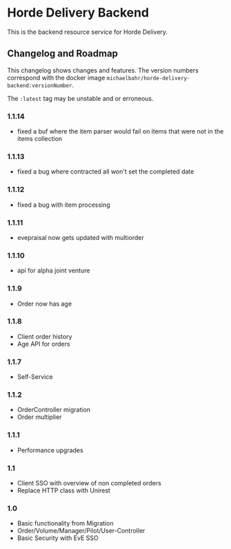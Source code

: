# Horde Delivery Backend

This is the backend resource service for Horde Delivery.

## Changelog and Roadmap

This changelog shows changes and features. The version numbers correspond with the docker image `michaelbahr/horde-delivery-backend:versionNumber`.

The `:latest` tag may be unstable and or erroneous.

### 1.1.14

* fixed a buf where the item parser would fail on items that were not in the items collection

### 1.1.13

* fixed a bug where contracted all won't set the completed date

### 1.1.12

* fixed a bug with item processing

### 1.1.11

* evepraisal now gets updated with multiorder

### 1.1.10

* api for alpha joint venture

### 1.1.9

* Order now has age

### 1.1.8

* Client order history
* Age API for orders

### 1.1.7

* Self-Service

### 1.1.2

* OrderController migration
* Order multiplier

### 1.1.1

* Performance upgrades
 
### 1.1

* Client SSO with overview of non completed orders
* Replace HTTP class with Unirest
 
### 1.0

* Basic functionality from Migration
* Order/Volume/Manager/Pilot/User-Controller
* Basic Security with EvE SSO
